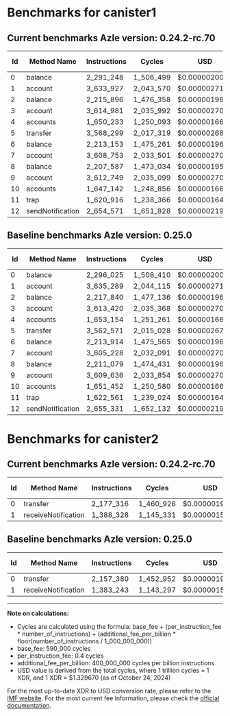 # Benchmarks for canister1

## Current benchmarks Azle version: 0.24.2-rc.70

| Id  | Method Name      | Instructions | Cycles    | USD           | USD/Million Calls | Change                            |
| --- | ---------------- | ------------ | --------- | ------------- | ----------------- | --------------------------------- |
| 0   | balance          | 2_291_248    | 1_506_499 | $0.0000020031 | $2.00             | <font color="green">-4_777</font> |
| 1   | account          | 3_633_927    | 2_043_570 | $0.0000027173 | $2.71             | <font color="green">-1_362</font> |
| 2   | balance          | 2_215_896    | 1_476_358 | $0.0000019631 | $1.96             | <font color="green">-1_944</font> |
| 3   | account          | 3_614_981    | 2_035_992 | $0.0000027072 | $2.70             | <font color="red">+1_561</font>   |
| 4   | accounts         | 1_650_233    | 1_250_093 | $0.0000016622 | $1.66             | <font color="green">-2_921</font> |
| 5   | transfer         | 3_568_299    | 2_017_319 | $0.0000026824 | $2.68             | <font color="red">+5_728</font>   |
| 6   | balance          | 2_213_153    | 1_475_261 | $0.0000019616 | $1.96             | <font color="green">-761</font>   |
| 7   | account          | 3_608_753    | 2_033_501 | $0.0000027039 | $2.70             | <font color="red">+3_525</font>   |
| 8   | balance          | 2_207_587    | 1_473_034 | $0.0000019586 | $1.95             | <font color="green">-3_492</font> |
| 9   | account          | 3_612_749    | 2_035_099 | $0.0000027060 | $2.70             | <font color="red">+3_113</font>   |
| 10  | accounts         | 1_647_142    | 1_248_856 | $0.0000016606 | $1.66             | <font color="green">-4_310</font> |
| 11  | trap             | 1_620_916    | 1_238_366 | $0.0000016466 | $1.64             | <font color="green">-1_645</font> |
| 12  | sendNotification | 2_654_571    | 1_651_828 | $0.0000021964 | $2.19             | <font color="green">-760</font>   |

## Baseline benchmarks Azle version: 0.25.0

| Id  | Method Name      | Instructions | Cycles    | USD           | USD/Million Calls |
| --- | ---------------- | ------------ | --------- | ------------- | ----------------- |
| 0   | balance          | 2_296_025    | 1_508_410 | $0.0000020057 | $2.00             |
| 1   | account          | 3_635_289    | 2_044_115 | $0.0000027180 | $2.71             |
| 2   | balance          | 2_217_840    | 1_477_136 | $0.0000019641 | $1.96             |
| 3   | account          | 3_613_420    | 2_035_368 | $0.0000027064 | $2.70             |
| 4   | accounts         | 1_653_154    | 1_251_261 | $0.0000016638 | $1.66             |
| 5   | transfer         | 3_562_571    | 2_015_028 | $0.0000026793 | $2.67             |
| 6   | balance          | 2_213_914    | 1_475_565 | $0.0000019620 | $1.96             |
| 7   | account          | 3_605_228    | 2_032_091 | $0.0000027020 | $2.70             |
| 8   | balance          | 2_211_079    | 1_474_431 | $0.0000019605 | $1.96             |
| 9   | account          | 3_609_636    | 2_033_854 | $0.0000027044 | $2.70             |
| 10  | accounts         | 1_651_452    | 1_250_580 | $0.0000016629 | $1.66             |
| 11  | trap             | 1_622_561    | 1_239_024 | $0.0000016475 | $1.64             |
| 12  | sendNotification | 2_655_331    | 1_652_132 | $0.0000021968 | $2.19             |

# Benchmarks for canister2

## Current benchmarks Azle version: 0.24.2-rc.70

| Id  | Method Name         | Instructions | Cycles    | USD           | USD/Million Calls | Change                           |
| --- | ------------------- | ------------ | --------- | ------------- | ----------------- | -------------------------------- |
| 0   | transfer            | 2_177_316    | 1_460_926 | $0.0000019425 | $1.94             | <font color="red">+19_936</font> |
| 1   | receiveNotification | 1_388_328    | 1_145_331 | $0.0000015229 | $1.52             | <font color="red">+5_085</font>  |

## Baseline benchmarks Azle version: 0.25.0

| Id  | Method Name         | Instructions | Cycles    | USD           | USD/Million Calls |
| --- | ------------------- | ------------ | --------- | ------------- | ----------------- |
| 0   | transfer            | 2_157_380    | 1_452_952 | $0.0000019319 | $1.93             |
| 1   | receiveNotification | 1_383_243    | 1_143_297 | $0.0000015202 | $1.52             |

---

**Note on calculations:**

-   Cycles are calculated using the formula: base_fee + (per_instruction_fee \* number_of_instructions) + (additional_fee_per_billion \* floor(number_of_instructions / 1_000_000_000))
-   base_fee: 590_000 cycles
-   per_instruction_fee: 0.4 cycles
-   additional_fee_per_billion: 400_000_000 cycles per billion instructions
-   USD value is derived from the total cycles, where 1 trillion cycles = 1 XDR, and 1 XDR = $1.329670 (as of October 24, 2024)

For the most up-to-date XDR to USD conversion rate, please refer to the [IMF website](https://www.imf.org/external/np/fin/data/rms_sdrv.aspx).
For the most current fee information, please check the [official documentation](https://internetcomputer.org/docs/current/developer-docs/gas-cost#execution).
